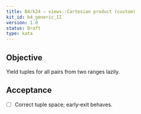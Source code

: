 ```yaml
---
title: B4/k24 — views::Cartesian product (custom)
kit_id: b4_generic_II
version: 1.0
status: Draft
type: kata
---
```

## Objective
Yield tuples for all pairs from two ranges lazily.
## Acceptance
- [ ] Correct tuple space; early‑exit behaves.